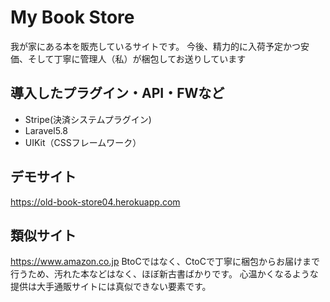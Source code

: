 My Book Store
====
我が家にある本を販売しているサイトです。
今後、精力的に入荷予定かつ安価、そして丁寧に管理人（私）が梱包してお送りしています

## 導入したプラグイン・API・FWなど
- Stripe(決済システムプラグイン)
- Laravel5.8
- UIKit（CSSフレームワーク）
## デモサイト
https://old-book-store04.herokuapp.com
## 類似サイト
https://www.amazon.co.jp
BtoCではなく、CtoCで丁寧に梱包からお届けまで行うため、汚れた本などはなく、ほぼ新古書ばかりです。
心温かくなるような提供は大手通販サイトには真似できない要素です。
